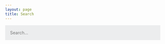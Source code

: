 ```yaml
---
layout: page
title: Search
---
```


<style>
	#search-container {
	    max-width: 100%;
	}
	input[type=text] {
		font-size: normal;
	    outline: none;
	    padding: 1rem;
		background: rgb(236, 237, 238);
	    width: 100%;
		-webkit-appearance: none;
		font-family: inherit;
		font-size: 100%;
		border: none;
	}
	#results-container {
		margin: .5rem 0 5em 0;
	}
</style>

<div id="search-container">
<input type="text" id="search-input" placeholder="Search...">
<ol id="results-container"></ol>
</div>

<script src="/assets/js/search-script.min.js" type="text/javascript"></script>
<script type="text/javascript">
SimpleJekyllSearch({
  searchInput: document.getElementById('search-input'),
  resultsContainer: document.getElementById('results-container'),
  json: '/assets/search.json',
  searchResultTemplate: '<li><a href="{url}" title="{description}">{title}</a></li>',
  noResultsText: 'No results found',
  limit: 10,
  fuzzy: false,
  exclude: ['Welcome']
})
</script>